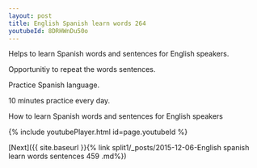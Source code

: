 ```yaml
---
layout: post
title: English Spanish learn words 264 
youtubeId: 8DRHWnDu50o
---
```

 
 
Helps to learn Spanish words and sentences for English speakers.

Opportunitiy to repeat the words sentences. 

Practice Spanish language. 
 
10 minutes practice every day. 
 
How to learn Spanish words and sentences for English speakers 
 
{% include youtubePlayer.html id=page.youtubeId %}
 
 
[Next]({{ site.baseurl }}{% link  split1/_posts/2015-12-06-English spanish learn words sentences 459 .md%})
 
